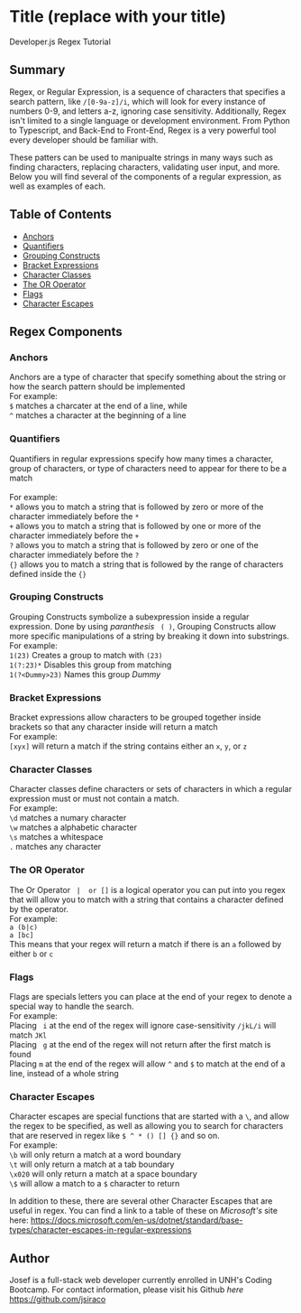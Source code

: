 # Title (replace with your title)

Developer.js Regex Tutorial

## Summary
Regex, or Regular Expression, is a sequence of characters that specifies a search pattern, 
like  ` /[0-9a-z]/i `, which will look for every instance of numbers 0-9, and letters a-z, ignoring case sensitivity. Additionally, Regex isn't limited to a single language or development environment. From Python to Typescript, and Back-End to Front-End, Regex is a very powerful tool every developer should be familiar with.

These patters can be used to manipualte strings in many ways such as finding characters, replacing characters, validating user input, and more. Below you will find several of the components of a regular expression, as well as examples of each.

## Table of Contents

- [Anchors](#anchors)
- [Quantifiers](#quantifiers)
- [Grouping Constructs](#grouping-constructs)
- [Bracket Expressions](#bracket-expressions)
- [Character Classes](#character-classes)
- [The OR Operator](#the-or-operator)
- [Flags](#flags)
- [Character Escapes](#character-escapes)

## Regex Components

### Anchors
Anchors are a type of character that specify something about the string or how the search pattern should be implemented 
<br />For example:
<br />` $ ` matches a charcater at the end of a line, while
<br />` ^ ` matches a character at the beginning of a line

### Quantifiers
Quantifiers in regular expressions specify how many times a character, group of characters, or type of characters need to appear for there to be a match  
<br />For example:
<br />` * ` allows you to match a string that is followed by zero or more of the character immediately before the ` * `
<br />` + ` allows you to match a string that is followed by one or more of the character immediately before the ` + `
<br />` ? ` allows you to match a string that is followed by zero or one of the character immediately before the ` ? `
<br />` {} ` allows you to match a string that is followed by the range of characters defined inside the ` {} `


### Grouping Constructs
Grouping Constructs symbolize a subexpression inside a regular expression. Done by using *paranthesis* `  ( ) `, Grouping Constructs allow more specific manipulations of a string by breaking it down into substrings. 
<br />For example:
<br />` 1(23) ` Creates a group to match with ` (23) `
<br />` 1(?:23)* ` Disables this group from matching
<br />` 1(?<Dummy>23) ` Names this group *Dummy*

### Bracket Expressions
Bracket expressions allow characters to be grouped together inside brackets so that any character inside will return a match
<br />For example:
<br />` [xyx] ` will return a match if the string contains either an ` x `, ` y `, or ` z `


### Character Classes
Character classes define characters or sets of characters in which a regular expression must or must not contain a match.
<br />For example:
<br /> ` \d ` matches a numary character
<br /> ` \w ` matches a alphabetic character
<br /> ` \s ` matches a whitespace
<br />` . ` matches any character

### The OR Operator
The Or Operator ` |  or []` is a logical operator you can put into you regex that will allow you to match with a string that contains a character defined by the operator. 
<br />For example:
<br />` a (b|c) `
<br />` a [bc] `
<br />This means that your regex will return a match if there is an ` a ` followed by either ` b ` or ` c `

### Flags
Flags are specials letters you can place at the end of your regex to denote a special way to handle the search.
<br />For example:
<br />Placing `  i ` at the end of the regex will ignore case-sensitivity ` /jkL/i ` will match ` JKl `
<br />Placing `  g ` at the end of the regex will not return after the first match is found
<br />Placing ` m ` at the end of the regex will allow ` ^ ` and ` $ ` to match at the end of a line, instead of a whole string

### Character Escapes
Character escapes are special functions that are started with a ` \ `, and allow the regex to be specified, as well as allowing you to search for characters that are reserved in regex like ` $ ^ * () [] {} ` and so on.
<br />For example:
<br />` \b ` will only return a match at a word boundary 
<br />` \t ` will only return a match at a tab boundary 
<br />` \x020 ` will only return a match at a space boundary
<br />` \$ ` will allow a match to a ` $ ` character to return

In addition to these, there are several other Character Escapes that are useful in regex. You can find a link to a table of these on *Microsoft's* site here: https://docs.microsoft.com/en-us/dotnet/standard/base-types/character-escapes-in-regular-expressions


## Author

Josef is a full-stack web developer currently enrolled in UNH's Coding Bootcamp. For contact information, please visit his Github *here* https://github.com/jsiraco

